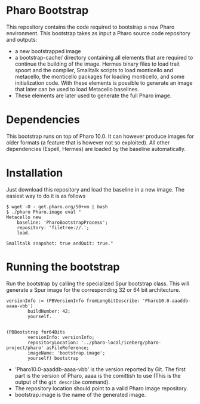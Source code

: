 # Pharo Bootstrap

This repository contains the code required to bootstrap a new Pharo environment. This bootstrap takes as input a Pharo source code repository and outputs:

 - a new bootstrapped image
 - a bootstrap-cache/ directory containing all elements that are required to continue the building of the image. Hermes binary files to load trait spoort and the compiler, Smalltalk scripts to load monticello and metacello, the monticello packages for loading monticello, and some initialization code. With these elements is possible to generate an image that later can be used to load Metacello baselines.
 - These elements are later used to generate the full Pharo image.
  
# Dependencies

This bootstrap runs on top of Pharo 10.0. It can however produce images for older formats (a feature that is however not so exploited). All other dependencies (Espell, Hermes) are loaded by the baseline automatically.
 
# Installation

Just download this repository and load the baseline in a new image. The easiest way to do it is as follows

```
$ wget -O - get.pharo.org/50+vm | bash
$ ./pharo Pharo.image eval "
Metacello new 
	baseline: 'PharoBootstrapProcess';
	repository: 'filetree://.';
	load.

Smalltalk snapshot: true andQuit: true."
```

# Running the bootstrap

Run the bootstrap by calling the specialized Spur bootstrap class. This will generate a Spur image for the corresponding 32 or 64 bit architecture.

```
versionInfo := (PBVersionInfo fromLongGitDescribe: 'Pharo10.0-aaaddb-aaaa-vbb')
		buildNumber: 42;
		yourself.
		 
		
(PBBootstrap for64Bits
		versionInfo: versionInfo;
		repositoryLocation: '../pharo-local/iceberg/pharo-project/pharo' asFileReference;
		imageName: 'bootstrap.image';
		yourself) bootstrap
```

- 'Pharo10.0-aaaddb-aaaa-vbb' is the version reported by Git. The first part is the version of Pharo, aaaa is the comittish to use (This is the output of the ```git describe``` command).
- The repository location should point to a valid Pharo image repository.
- bootstrap.image is the name of the generated image. 

